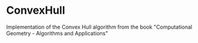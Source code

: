 # ConvexHull
Implementation of the Convex Hull algorithm from the book "Computational Geometry - Algorithms and Applications"

